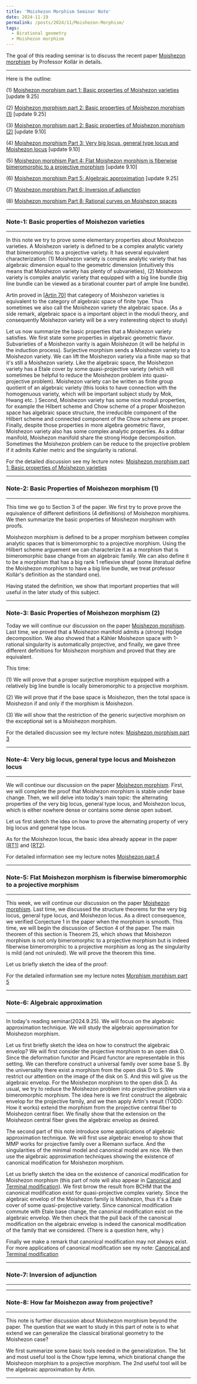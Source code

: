 ```yaml
---
title: 'Moishezon Morphism Seminar Note'
date: 2024-11-19
permalink: /posts/2024/11/Moishezon-Morphism/
tags:
  - Birational geometry
  - Moishezon morphism
---
```


The goal of this reading seminar is to discuss the recent paper [Moishezon morphism](https://www.intlpress.com/site/pub/pages/journals/items/pamq/content/vols/0018/0004/a011/index.php?mode=ns) by Professor Kollár in details. 



---
Here is the outline:


(1) [Moishezon morphism part 1: Basic properties of Moishezon varieties](https://yilimath.github.io/files/Birational/Moishezon/MoishezonVar.pdf) [update 9.25]


(2) [Moishezon morphism part 2: Basic properties of Moishezon morphism (1)](https://yilimath.github.io/files/Birational/Moishezon/MoishezonMorphism.pdf) [update 9.25]


(3) [Moishezon morphism part 2: Basic properties of Moishezon morphism (2)](https://yilimath.github.io/files/Birational/Moishezon/MoishezonMorphism.pdf) [update 9.10]

(4) [Moishezon morphism Part 3: Very big locus, general type locus and Moishezon locus](https://yilimath.github.io/files/Birational/Moishezon/GeneralTypeLocus.pdf) [update 9.10]


(5) [Moishezon morphism Part 4: Flat Moishezon morphism is fiberwise bimeromorphic to a projective morphism](https://yilimath.github.io/files/Birational/Moishezon/FiberWiseBirational.pdf) [update 9.10]

(6) [Moishezon morphism Part 5: Algebraic approximation](https://yilimath.github.io/files/Birational/Moishezon/AlgebraicApproximation.pdf) [update 9.25]


(7) [Moishezon morphism Part 6: Inversion of adjunction](https://yilimath.github.io/files/Birational/BCHM/InverAdjunc.pdf) 


(8) [Moishezon morphism Part 8: Rational curves on Moishezon spaces](https://yilimath.github.io/files/Birational/BCHM/RationalCurveMoishezon.pdf) 


---
### Note-1: Basic properties of Moishezon varieties
---

In this note we try to prove some elementary properties about Moishezon varieties. A Moishezon variety is defined to be a complex analytic variety that bimeromorphic to a projective variety. It has several equivalent characterization: (1) Moishezon variety is complex analytic variety that has algebraic dimension equal to the geometric dimension (intuitively this means that Moishezon variety has plenty of subvarieties), (2) Moishezon variety is complex analytic variety that equipped with a big line bundle (big line bundle can be viewed as a birational counter part of ample line bundle).

Artin proved in [[Artin 70]()] that categeory of Moishezon varieties is equivalent to the category of algebraic space of finite type. Thus sometimes we also call the Moishezon variety the algebraic space. (As a side remark, algebraic space is a important object in the moduli theory, and consequently Moishezon variety will be a very insteresting object to study)

Let us now summarize the basic properties that a Moishezon variety satisfies. We first state some properties in algebraic geometric flavor. Subvarieties of a Moishezon varity is again Moishezon (it will be helpful in the induction process). Surjective morphism sends a Moishezon variety to a Moishezon variety. We can lift the Moishezon variety via a finite map so that it's still a Moishezon variety. Like the algebraic space, the Moishezon variety has a Etale cover by some quasi-projective variety (which will sometimes be helpful to reduce the Moishezon problem into quasi-projective problem). Moishezon variety can be written as finite group quotient of an algebraic variety (this looks to have connection with the homogenuous variety, which will be important subject study by Mok, Hwang etc. ) Second, Moishezon variety has some nice moduli properties, for example the Hilbert scheme and Chow scheme of a proper Moishezon space has algebraic space structure, the irreducible component of the Hilbert scheme and connected component of the Chow scheme are proper. Finally, despite those properties in more algebra geometric flavor, Moishezon variety also has some complex analytic properties. As a ddbar manifold, Moishezon manifold share the strong Hodge decomposition. Sometimes the Moishezon problem can be reduce to the projective problem if it admits Kahler metric and the singularity is rational.


For the detailed discussion see my lecture notes: [Moishezon morphism part 1: Basic properties of Moishezon varieties](https://yilimath.github.io/files/Birational/Moishezon/MoishezonVar.pdf)

---
### Note-2: Basic Properties of Moishezon morphism (1)
---

This time we go to Section 3 of the paper. We first try to prove prove the equivalence of different definitions (4 definitions) of Moishezon morphisms. We then summarize the basic properties of Moishezon morphism with proofs.

Moishezon morphism is defined to be a proper morphism between complex analytic spaces that is bimeromorphic to a projective morphism. Using the Hilbert scheme arguement we can characterize it as a morphism that is bimeromorphic base change from an algebraic family. We can also define it to be a morphism that has a big rank 1 reflexive sheaf (some literatual define the Moishezon morphism to have a big line bundle, we treat professor Kollár's definition as the standard one).

Having stated the definition, we show that important properties that will useful in the later study of this subject.


---
### Note-3: Basic Properties of Moishezon morphism (2)
Today we will continue our discussion on the paper [Moishezon morphism](https://www.intlpress.com/site/pub/pages/journals/items/pamq/content/vols/0018/0004/a011/index.php?mode=ns). Last time, we proved that a Moishezon manifold admits a (strong) Hodge decomposition. We also showed that a Kähler Moishezon space with 1-rational singularity is automatically projective, and finally, we gave three different definitions for Moishezon morphism and proved that they are equivalent. 


This time:

(1) We will prove that a proper surjective morphism equipped with a relatively big line bundle is locally bimeromorphic to a projective morphism.

(2) We will prove that if the base space is Moishezon, then the total space is Moishezon if and only if the morphism is Moishezon.

(3) We will show that the restriction of the generic surjective morphism on the exceptional set is a Moishezon morphism.


For the detailed discussion see my lecture notes: [Moishezon morphism part 3](https://yilimath.github.io/files/Birational/Moishezon/MoishezonMorphism.pdf)



---
### Note-4: Very big locus, general type locus and Moishezon locus
---

We will continue our discussion on the paper [Moishezon morphism](https://www.intlpress.com/site/pub/pages/journals/items/pamq/content/vols/0018/0004/a011/index.php?mode=ns). First, we will complete the proof that Moishezon morphism is stable under base change. Then, we will delve into today's main topic: the alternating properties of the very big locus, general type locus, and Moishezon locus, which is either nowhere dense or contains some dense open subset.

Let us first sketch the idea on how to prove the alternating property of very big locus and general type locus. 

As for the Moishezon locus, the basic idea already appear in the paper [[RT1]()] and [[RT2]()]. 

For detailed information see my lecture notes [Moishezon part 4](https://yilimath.github.io/files/Birational/Moishezon/GeneralTypeLocus.pdf)


---
### Note-5: Flat Moishezon morphism is fiberwise bimeromorphic to a projective morphism
---


This week, we will continue our discussion on the paper [Moishezon morphism](https://www.intlpress.com/site/pub/pages/journals/items/pamq/content/vols/0018/0004/a011/index.php?mode=ns). Last time, we discussed the structure theorems for the very big locus, general type locus, and Moishezon locus. As a direct consequence, we verified Conjecture 1 in the paper when the morphism is smooth. This time, we will begin the discussion of Section 4 of the paper. The main theorem of this section is Theorem 25, which shows that Moishezon morphism is not only bimeromorphic to a projective morphism but is indeed fiberwise bimeromorphic to a projective morphism as long as the singularity is mild (and not uniruled). We will prove the theorem this time.

Let us briefly sketch the idea of the proof: 

For the detailed information see my lecture notes [Morphism morphism part 5](https://yilimath.github.io/files/Birational/Moishezon/FiberWiseBirational.pdf)


---
### Note-6: Algebraic approximation
---

In today's reading seminar(2024.9.25). We will focus on the algebraic approximation technique. We will study the algebraic approximation for Moishezon morphism. 


Let us first briefly sketch the idea on how to construct the algebraic envelop? We will first consider the projective morphism to an open disk D. Since the deformation functor and Picard functor are representable in this setting. We can therefore construct a universal family over some base S. By the universality there exist a morphism from the open disk D to S. We restrict our attention on the image of the disk on S. And this will give us the algebraic envelop. For the Moishezon morphism to the open disk D. As usual, we try to reduce the Moishezon problem into projective problem via a bimeromorphic morphism. The idea here is we first construct the algebraic envelop for the projective family, and we then apply Artin's result (TODO: How it works) extend the morphism from the projective central fiber to Moishezon central fiber. We finally show that the extension on the Moishezon central fiber gives the algebraic envelop as desired.


The second part of this note introduce some applications of algebraic approximation technique.  We will first use algebraic envelop to show that MMP works for projective family over a Riemann surface. And the singularities of the minimal model and canonical model are nice. We then use the algebraic approximation techniques showing the existence of canonical modification for Moishezon morphism.


Let us briefly sketch the idea on the existence of canonical modification for Moishezon morphism (this part of note will also appear in [Canonical and Terminal modification](https://yilimath.github.io/files/Birational/BCHM/CanonicalTerminalModification.pdf)). We first brrow the result from BCHM that the canonical modification exist for quasi-projective complex variety. Since the algebraic envelop of the Moishezon family is Moishezon, thus it's a Etale cover of some quasi-projective variety. Since canonical modification commute with Etale base change, the canonical modification exist on the algebraic envelop. We then check that the pull back of the canonical modification on the algebraic envelop is indeed the canonical modification of the family that we considered. (There is a question here, why )

Finally we make a remark that canonical modification may not always exist. For more applications of canonical modification see my note: [Canonical and Terminal modification](https://yilimath.github.io/files/Birational/BCHM/CanonicalTerminalModification.pdf)

---
### Note-7: Inversion of adjunction
---




---
### Note-8: How far Moishezon away from projective?
---

This note is further discussion about Moishezon morphism beyond the paper. The question that we want to study in this part of note is to what extend we can generalize the classical birational geometry to the Moishezon case?

We first summarize some basic tools needed in the generalization. The 1st and most useful tool is the Chow type lemma, which birational change the Moishezon morphism to a projective morphism. The 2nd useful tool will be the algebraic approximation by Artin.


---

